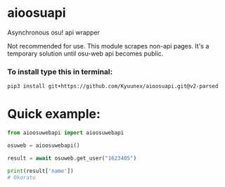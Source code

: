 # aioosuapi

Asynchronous osu! api wrapper

Not recommended for use. This module scrapes non-api pages. It's a temporary solution until osu-web api becomes public.

### To install type this in terminal: 

`pip3 install git+https://github.com/Kyuunex/aioosuapi.git@v2-parsed`


# Quick example:
```python
from aioosuwebapi import aioosuwebapi

osuweb = aioosuwebapi()

result = await osuweb.get_user("1623405") 

print(result['name'])
# Okoratu
```
